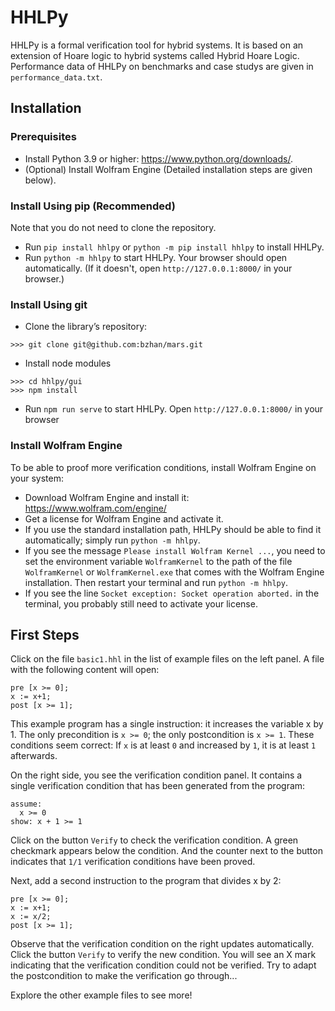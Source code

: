 # HHLPy

HHLPy is a formal verification tool for hybrid systems. It is based on an
extension of Hoare logic to hybrid systems called Hybrid Hoare Logic. 
Performance data of HHLPy on benchmarks and case studys are given in `performance_data.txt`.

## Installation

### Prerequisites
* Install Python 3.9 or higher: https://www.python.org/downloads/.
* (Optional) Install Wolfram Engine (Detailed installation steps are given below).

### Install Using pip (Recommended)
Note that you do not need to clone the repository.
* Run `pip install hhlpy` or `python -m pip install hhlpy` to install HHLPy.
* Run `python -m hhlpy` to start HHLPy. Your browser should open automatically.
  (If it doesn't, open `http://127.0.0.1:8000/` in your browser.)
  
### Install Using git
* Clone the library’s repository:
```
>>> git clone git@github.com:bzhan/mars.git
```
* Install node modules
```
>>> cd hhlpy/gui
>>> npm install
```
* Run `npm run serve` to start HHLPy. Open `http://127.0.0.1:8000/` in your browser

### Install Wolfram Engine

To be able to proof more verification conditions, install Wolfram Engine on your system:
* Download Wolfram Engine and install it: https://www.wolfram.com/engine/
* Get a license for Wolfram Engine and activate it.
* If you use the standard installation path, HHLPy should be able to
find it automatically; simply run `python -m hhlpy`.
* If you see the message `Please install Wolfram Kernel ...`, you
need to set the environment variable `WolframKernel` to the path of the file
`WolframKernel` or `WolframKernel.exe` that comes with the Wolfram Engine
installation. Then restart your terminal and run `python -m hhlpy`.
* If you see the line `Socket exception: Socket operation aborted.` in the terminal,
you probably still need to activate your license. 

## First Steps

Click on the file `basic1.hhl` in the list of example files on the left panel. A
file with the following content will open:
```
pre [x >= 0];
x := x+1;
post [x >= 1];
```
This example program has a single instruction: it increases the variable x by 1.
The only precondition is `x >= 0`; the only postcondition is `x >= 1`.
These conditions seem correct: If `x` is at least `0` and increased by `1`, it
is at least `1` afterwards.

On the right side, you see the verification condition panel. It contains a
single verification condition that has been generated from the program:
```
assume:
  x >= 0
show: x + 1 >= 1
```
Click on the button `Verify` to check the verification condition. A green
checkmark appears below the condition. And the counter next to the button
indicates that `1/1` verification conditions have been proved.

Next, add a second instruction to the program that divides x by 2:
```
pre [x >= 0];
x := x+1;
x := x/2;
post [x >= 1];
```
Observe that the verification condition on the right updates automatically.
Click the button `Verify` to verify the new condition. You will see an X mark
indicating that the verification condition could not be verified. Try to adapt
the postcondition to make the verification go through...

Explore the other example files to see more!
